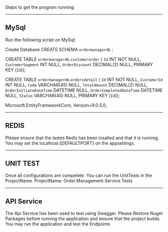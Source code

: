 Steps to get the program running:

----------------------------------------------------------------------------------------
MySql
----------------------------------------------------------------------------------------
Run the following script on MySql:

Create Database
CREATE SCHEMA `ordermanagerdb` ;

CREATE TABLE `ordermanagerdb`.`customerorder` (
  `Id` INT NOT NULL,
  `CustomerSegment` INT NULL,
  `OrderDiscount` DECIMAL(2) NULL,
  PRIMARY KEY (`Id`));
  
  
  CREATE TABLE `ordermanagerdb`.`ordersdetail` (
  `Id` INT NOT NULL,
  `CustomerId` INT NULL,
  `Code` VARCHAR(45) NULL,
  `TotalAmount` DECIMAL(2) NULL,
  `OrderInitiateDateTime` DATETIME NULL,
  `OrderCompletedDateTime` DATETIME NULL,
  `Status` VARCHAR(45) NULL,
  PRIMARY KEY (`Id`));

Microsoft.EntityFrameworkCore, Version=9.0.5.0, 
  
----------------------------------------------------------------------------------------
REDIS
----------------------------------------------------------------------------------------
Please ensure that the lastes Redis has been insalled and that it is running.
You may set the localhost:{DEFAULTPORT} on the appsettings.

----------------------------------------------------------------------------------------
UNIT TEST
----------------------------------------------------------------------------------------

Once all configurations are compelete. You can run the UnitTests in the ProjectName.
ProjectName: Order.Management.Service.Tests

----------------------------------------------------------------------------------------
API Service
----------------------------------------------------------------------------------------
The Api Service has been used to test using Swagger.
Please Restore Nuget Packages before running the application and ensure that the project builds.
You may run the application and test the Endpoints

